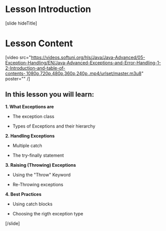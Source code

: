 # Lesson Introduction

[slide hideTitle]

# Lesson Content

[video src="https://videos.softuni.org/hls/Java/Java-Advanced/05-Exception-Handling/EN/Java-Advanced-Exceptions-and-Error-Handling-1-2-Introduction-and-table-of-contents-,1080p,720p,480p,360p,240p,.mp4/urlset/master.m3u8" poster="" /]

## In this lesson you will learn:

**1. What Exceptions are**

- The exception class

- Types of Exceptions and their hierarchy

**2. Handling Exceptions**

- Multiple catch

- The try-finally statement

**3. Raising (Throwing) Exceptions**

- Using the "Throw" Keyword

- Re-Throwing exceptions

**4. Best Practices**

- Using catch blocks

- Choosing the rigth exception type

[/slide]